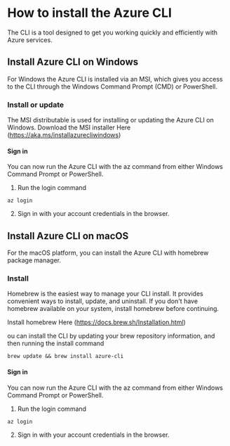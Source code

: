 # How to install the Azure CLI
The CLI is a tool designed to get you working quickly and efficiently with Azure services.

## Install Azure CLI on Windows
For Windows the Azure CLI is installed via an MSI, which gives you access to the CLI through the Windows Command Prompt (CMD) or PowerShell.

### Install or update
The MSI distributable is used for installing or updating the Azure CLI on Windows.
Download the MSI installer Here (https://aka.ms/installazurecliwindows)

#### Sign in
You can now run the Azure CLI with the az command from either Windows Command Prompt or PowerShell.
1. Run the login command
~~~~ 
az login
~~~~ 
2. Sign in with your account credentials in the browser.

## Install Azure CLI on macOS
For the macOS platform, you can install the Azure CLI with homebrew package manager. 

### Install 
Homebrew is the easiest way to manage your CLI install. It provides convenient ways to install, update, and uninstall. If you don't have homebrew available on your system, install homebrew before continuing.

Install homebrew  Here (https://docs.brew.sh/Installation.html)

ou can install the CLI by updating your brew repository information, and then running the install command
~~~~ 
brew update && brew install azure-cli
~~~~ 

#### Sign in
You can now run the Azure CLI with the az command from either Windows Command Prompt or PowerShell.
1. Run the login command
~~~~ 
az login
~~~~ 
2. Sign in with your account credentials in the browser.


